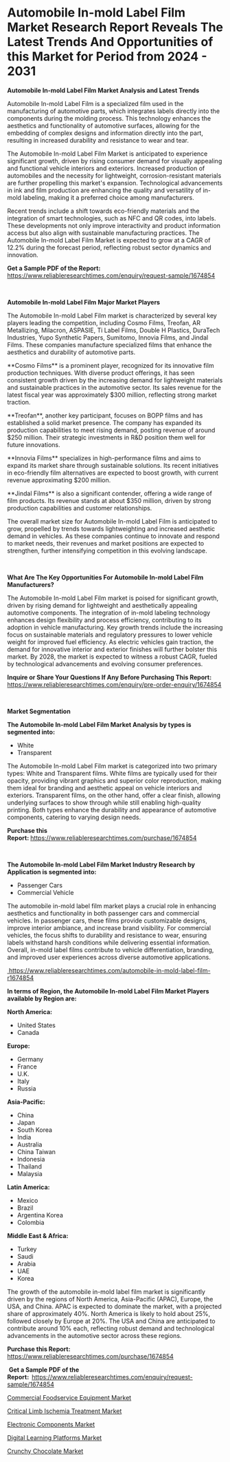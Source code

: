 <p><h1>Automobile In-mold Label Film Market Research Report Reveals The Latest Trends And Opportunities of this Market for Period from 2024 - 2031</h1></p><p><strong>Automobile In-mold Label Film Market Analysis and Latest Trends</strong></p>
<p><p>Automobile In-mold Label Film is a specialized film used in the manufacturing of automotive parts, which integrates labels directly into the components during the molding process. This technology enhances the aesthetics and functionality of automotive surfaces, allowing for the embedding of complex designs and information directly into the part, resulting in increased durability and resistance to wear and tear.</p><p>The Automobile In-mold Label Film Market is anticipated to experience significant growth, driven by rising consumer demand for visually appealing and functional vehicle interiors and exteriors. Increased production of automobiles and the necessity for lightweight, corrosion-resistant materials are further propelling this market's expansion. Technological advancements in ink and film production are enhancing the quality and versatility of in-mold labeling, making it a preferred choice among manufacturers.</p><p>Recent trends include a shift towards eco-friendly materials and the integration of smart technologies, such as NFC and QR codes, into labels. These developments not only improve interactivity and product information access but also align with sustainable manufacturing practices. The Automobile In-mold Label Film Market is expected to grow at a CAGR of 12.2% during the forecast period, reflecting robust sector dynamics and innovation.</p></p>
<p><strong>Get a Sample PDF of the Report:&nbsp;</strong> <a href="https://www.reliableresearchtimes.com/enquiry/request-sample/1674854?utm_campaign=1266&utm_medium=2&utm_source=Github&utm_content=ia&utm_term=10102024&utm_id=automobile-in-mold-label-film">https://www.reliableresearchtimes.com/enquiry/request-sample/1674854</a></p>
<p>&nbsp;</p>
<p><strong>Automobile In-mold Label Film Major Market Players</strong></p>
<p><p>The Automobile In-mold Label Film market is characterized by several key players leading the competition, including Cosmo Films, Treofan, AR Metallizing, Milacron, ASPASIE, Ti Label Films, Double H Plastics, DuraTech Industries, Yupo Synthetic Papers, Sumitomo, Innovia Films, and Jindal Films. These companies manufacture specialized films that enhance the aesthetics and durability of automotive parts.</p><p>**Cosmo Films** is a prominent player, recognized for its innovative film production techniques. With diverse product offerings, it has seen consistent growth driven by the increasing demand for lightweight materials and sustainable practices in the automotive sector. Its sales revenue for the latest fiscal year was approximately $300 million, reflecting strong market traction.</p><p>**Treofan**, another key participant, focuses on BOPP films and has established a solid market presence. The company has expanded its production capabilities to meet rising demand, posting revenue of around $250 million. Their strategic investments in R&D position them well for future innovations.</p><p>**Innovia Films** specializes in high-performance films and aims to expand its market share through sustainable solutions. Its recent initiatives in eco-friendly film alternatives are expected to boost growth, with current revenue approximating $200 million.</p><p>**Jindal Films** is also a significant contender, offering a wide range of film products. Its revenue stands at about $350 million, driven by strong production capabilities and customer relationships.</p><p>The overall market size for Automobile In-mold Label Film is anticipated to grow, propelled by trends towards lightweighting and increased aesthetic demand in vehicles. As these companies continue to innovate and respond to market needs, their revenues and market positions are expected to strengthen, further intensifying competition in this evolving landscape.</p></p>
<p>&nbsp;</p>
<p><strong>What Are The Key Opportunities For Automobile In-mold Label Film Manufacturers?</strong></p>
<p><p>The Automobile In-mold Label Film market is poised for significant growth, driven by rising demand for lightweight and aesthetically appealing automotive components. The integration of in-mold labeling technology enhances design flexibility and process efficiency, contributing to its adoption in vehicle manufacturing. Key growth trends include the increasing focus on sustainable materials and regulatory pressures to lower vehicle weight for improved fuel efficiency. As electric vehicles gain traction, the demand for innovative interior and exterior finishes will further bolster this market. By 2028, the market is expected to witness a robust CAGR, fueled by technological advancements and evolving consumer preferences.</p></p>
<p><strong>Inquire or Share Your Questions If Any Before Purchasing This Report:</strong> <a href="https://www.reliableresearchtimes.com/enquiry/pre-order-enquiry/1674854?utm_campaign=1266&utm_medium=2&utm_source=Github&utm_content=ia&utm_term=10102024&utm_id=automobile-in-mold-label-film">https://www.reliableresearchtimes.com/enquiry/pre-order-enquiry/1674854</a></p>
<p>&nbsp;</p>
<p><strong>Market Segmentation</strong></p>
<p><strong>The Automobile In-mold Label Film Market Analysis by types is segmented into:</strong></p>
<p><ul><li>White</li><li>Transparent</li></ul></p>
<p><p>The Automobile In-mold Label Film market is categorized into two primary types: White and Transparent films. White films are typically used for their opacity, providing vibrant graphics and superior color reproduction, making them ideal for branding and aesthetic appeal on vehicle interiors and exteriors. Transparent films, on the other hand, offer a clear finish, allowing underlying surfaces to show through while still enabling high-quality printing. Both types enhance the durability and appearance of automotive components, catering to varying design needs.</p></p>
<p><strong>Purchase this Report:&nbsp;</strong><a href="https://www.reliableresearchtimes.com/purchase/1674854?utm_campaign=1266&utm_medium=2&utm_source=Github&utm_content=ia&utm_term=10102024&utm_id=automobile-in-mold-label-film">https://www.reliableresearchtimes.com/purchase/1674854</a></p>
<p>&nbsp;</p>
<p><strong>The Automobile In-mold Label Film Market Industry Research by Application is segmented into:</strong></p>
<p><ul><li>Passenger Cars</li><li>Commercial Vehicle</li></ul></p>
<p><p>The automobile in-mold label film market plays a crucial role in enhancing aesthetics and functionality in both passenger cars and commercial vehicles. In passenger cars, these films provide customizable designs, improve interior ambiance, and increase brand visibility. For commercial vehicles, the focus shifts to durability and resistance to wear, ensuring labels withstand harsh conditions while delivering essential information. Overall, in-mold label films contribute to vehicle differentiation, branding, and improved user experiences across diverse automotive applications.</p></p>
<p><a href="https://www.reliableresearchtimes.com/automobile-in-mold-label-film-r1674854?utm_campaign=1266&utm_medium=2&utm_source=Github&utm_content=ia&utm_term=10102024&utm_id=automobile-in-mold-label-film">&nbsp;https://www.reliableresearchtimes.com/automobile-in-mold-label-film-r1674854</a></p>
<p><strong>In terms of Region, the Automobile In-mold Label Film Market Players available by Region are:</strong></p>
<p>
    <p> <strong> North America: </strong>
        <ul>
            <li>United States</li>
            <li>Canada</li>
        </ul>
        </p> 
    <p> <strong> Europe: </strong>
        <ul>
            <li>Germany</li>
            <li>France</li>
            <li>U.K.</li>
            <li>Italy</li>
            <li>Russia</li>
        </ul>
        </p> 
    <p> <strong> Asia-Pacific: </strong>
        <ul>
            <li>China</li>
            <li>Japan</li>
            <li>South Korea</li>
            <li>India</li>
            <li>Australia</li>
            <li>China Taiwan</li>
            <li>Indonesia</li>
            <li>Thailand</li>
            <li>Malaysia</li>
        </ul>
        </p> 
    <p> <strong> Latin America: </strong>
        <ul>
            <li>Mexico</li>
            <li>Brazil</li>
            <li>Argentina Korea</li>
            <li>Colombia</li>
        </ul>
        </p> 
    <p> <strong> Middle East & Africa: </strong>
        <ul>
            <li>Turkey</li>
            <li>Saudi</li>
            <li>Arabia</li>
            <li>UAE</li>
            <li>Korea</li>
        </ul>
    </p>
    </p>
<p><p>The growth of the automobile in-mold label film market is significantly driven by the regions of North America, Asia-Pacific (APAC), Europe, the USA, and China. APAC is expected to dominate the market, with a projected share of approximately 40%. North America is likely to hold about 25%, followed closely by Europe at 20%. The USA and China are anticipated to contribute around 10% each, reflecting robust demand and technological advancements in the automotive sector across these regions.</p></p>
<p><strong>Purchase this Report: </strong><a href="https://www.reliableresearchtimes.com/purchase/1674854?utm_campaign=1266&utm_medium=2&utm_source=Github&utm_content=ia&utm_term=10102024&utm_id=automobile-in-mold-label-film">https://www.reliableresearchtimes.com/purchase/1674854</a></p>
<p>&nbsp;<strong>Get a Sample PDF of the Report:&nbsp;&nbsp;</strong><a href="https://www.reliableresearchtimes.com/enquiry/request-sample/1674854?utm_campaign=1266&utm_medium=2&utm_source=Github&utm_content=ia&utm_term=10102024&utm_id=automobile-in-mold-label-film">https://www.reliableresearchtimes.com/enquiry/request-sample/1674854</a></p>
<p><strong></strong></p>
<p><p><a href="https://www.linkedin.com/pulse/commercial-foodservice-equipment-market-opportunities-emerging-61yre?utm_campaign=1266&utm_medium=2&utm_source=Github&utm_content=ia&utm_term=10102024&utm_id=automobile-in-mold-label-film">Commercial Foodservice Equipment Market</a></p><p><a href="https://www.linkedin.com/pulse/global-critical-limb-ischemia-treatment-market-product-type-application-nkwnc?utm_campaign=1266&utm_medium=2&utm_source=Github&utm_content=ia&utm_term=10102024&utm_id=automobile-in-mold-label-film">Critical Limb Ischemia Treatment Market</a></p><p><a href="https://www.linkedin.com/pulse/electronic-components-market-drivers-challenges-forecast-2024-2031-tg2me?utm_campaign=1266&utm_medium=2&utm_source=Github&utm_content=ia&utm_term=10102024&utm_id=automobile-in-mold-label-film">Electronic Components Market</a></p><p><a href="https://www.linkedin.com/pulse/opportunities-challenges-digital-learning-platforms-market-fktye?utm_campaign=1266&utm_medium=2&utm_source=Github&utm_content=ia&utm_term=10102024&utm_id=automobile-in-mold-label-film">Digital Learning Platforms Market</a></p><p><a href="https://www.linkedin.com/pulse/navigating-crunchy-chocolate-market-expert-analysis-forecast-unftf?utm_campaign=1266&utm_medium=2&utm_source=Github&utm_content=ia&utm_term=10102024&utm_id=automobile-in-mold-label-film">Crunchy Chocolate Market</a></p></p>